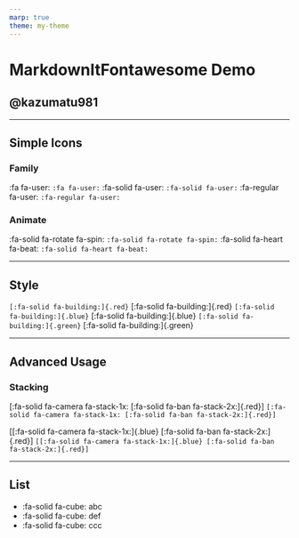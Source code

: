 ```yaml
---
marp: true
theme: my-theme
---
```


<style>
@import 'https://cdnjs.cloudflare.com/ajax/libs/font-awesome/6.4.0/css/all.min.css';
</style>

# MarkdownItFontawesome Demo

## @kazumatu981

---

## Simple Icons

### Family

:fa fa-user: `:fa fa-user:`
:fa-solid fa-user: `:fa-solid fa-user:`
:fa-regular fa-user: `:fa-regular fa-user:`

### Animate

:fa-solid fa-rotate fa-spin: `:fa-solid fa-rotate fa-spin:`
:fa-solid fa-heart fa-beat: `:fa-solid fa-heart fa-beat:`

---

## Style

`[:fa-solid fa-building:]{.red}` [:fa-solid fa-building:]{.red}
`[:fa-solid fa-building:]{.blue}` [:fa-solid fa-building:]{.blue}
`[:fa-solid fa-building:]{.green}` [:fa-solid fa-building:]{.green}

---

## Advanced Usage

### Stacking

[:fa-solid fa-camera fa-stack-1x: [:fa-solid fa-ban fa-stack-2x:]{.red}] `[:fa-solid fa-camera fa-stack-1x: [:fa-solid fa-ban fa-stack-2x:]{.red}]`

[[:fa-solid fa-camera fa-stack-1x:]{.blue} [:fa-solid fa-ban fa-stack-2x:]{.red}] `[[:fa-solid fa-camera fa-stack-1x:]{.blue} [:fa-solid fa-ban fa-stack-2x:]{.red}]`
  
---

## List

* :fa-solid fa-cube: abc
* :fa-solid fa-cube: def
* :fa-solid fa-cube: ccc

